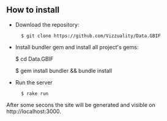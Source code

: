 How to install
---------------

- Download the repository:

		$ git clone https://github.com/Vizzuality/Data.GBIF

- Install bundler gem and install all project's gems:

    $ cd Data.GBIF


    $ gem install bundler && bundle install

- Run the server

		$ rake run

After some secons the site will be generated and visible on http://localhost:3000.
